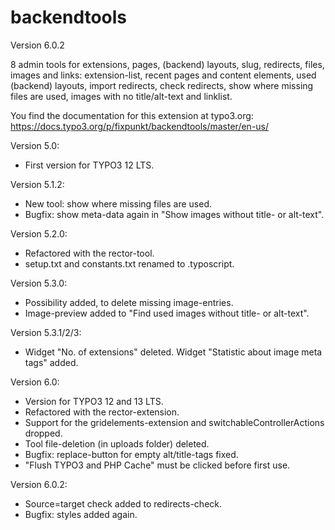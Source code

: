 # backendtools

Version 6.0.2

8 admin tools for extensions, pages, (backend) layouts, slug, redirects, files, images and links:
extension-list, recent pages and content elements, used (backend) layouts, import redirects, check redirects, 
show where missing files are used, images with no title/alt-text and linklist.

You find the documentation for this extension at typo3.org:
https://docs.typo3.org/p/fixpunkt/backendtools/master/en-us/

Version 5.0:
- First version for TYPO3 12 LTS.

Version 5.1.2:
- New tool: show where missing files are used.
- Bugfix: show meta-data again in "Show images without title- or alt-text".

Version 5.2.0:
- Refactored with the rector-tool.
- setup.txt and constants.txt renamed to .typoscript.

Version 5.3.0:
- Possibility added, to delete missing image-entries.
- Image-preview added to "Find used images without title- or alt-text".

Version 5.3.1/2/3:
- Widget "No. of extensions" deleted. Widget "Statistic about image meta tags" added.

Version 6.0:
- Version for TYPO3 12 and 13 LTS.
- Refactored with the rector-extension.
- Support for the gridelements-extension and switchableControllerActions dropped.
- Tool file-deletion (in uploads folder) deleted.
- Bugfix: replace-button for empty alt/title-tags fixed.
- "Flush TYPO3 and PHP Cache" must be clicked before first use.

Version 6.0.2:
- Source=target check added to redirects-check.
- Bugfix: styles added again.